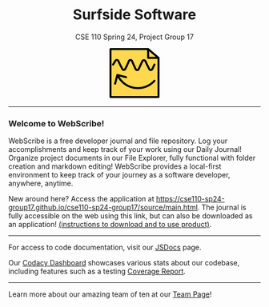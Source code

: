 <h1 align='center'>Surfside Software</h1>
<p align='center'>CSE 110 Spring 24, Project Group 17</p>
<p align='center'><img src='./source/assets/Appicon.png'/></p>

----

### Welcome to WebScribe!

WebScribe is a free developer journal and file repository. Log your accomplishments and keep track of your work using our Daily Journal! Organize project documents in our File Explorer, fully functional with folder creation and markdown editing! WebScribe provides a local-first environment to keep track of your journey as a software developer, anywhere, anytime.

New around here? Access the application at https://cse110-sp24-group17.github.io/cse110-sp24-group17/source/main.html. The journal is fully accessible on the web using this link, but can also be downloaded as an application! [(instructions to download and to use product)](specs/UserDocV1.md).

----

For access to code documentation, visit our [JSDocs](https://cse110-sp24-group17.github.io/cse110-sp24-group17/jsdoc/index.html) page.

Our [Codacy Dashboard](https://app.codacy.com/organizations/gh/cse110-sp24-group17/dashboard) showcases various stats about our codebase, including features such as a testing [Coverage Report](https://app.codacy.com/gh/cse110-sp24-group17/cse110-sp24-group17/coverage/dashboard).

----

Learn more about our amazing team of ten at our [Team Page](admin/team.md)!
